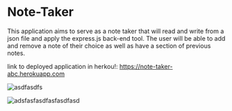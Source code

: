 # Note-Taker
This application aims to serve as a note taker that will read and write from a json file and apply the express.js back-end tool. The user will be able to add and remove a note of their choice as well as have a section of previous notes.

link to deployed application in herkou!: https://note-taker-abc.herokuapp.com

![asdfasdfs](https://user-images.githubusercontent.com/89649055/138900953-ea2ad6d8-058d-4caa-9ff6-22f0f48ddd47.png)

![adsfasfasdfasfasdfasd](https://user-images.githubusercontent.com/89649055/138900403-f888f701-a7e8-46aa-a596-e3bcb20b0e9e.png)
